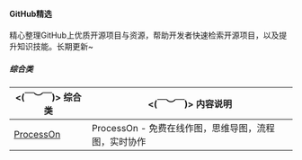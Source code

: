 

#### GitHub精选

精心整理GitHub上优质开源项目与资源，帮助开发者快速检索开源项目，以及提升知识技能。长期更新~

##### 综合类


| **<(￣︶￣)> 综合类**                                      | **<(￣︶￣)> 内容说明**                                |
| ------------------------------------------------------------ | ------------------------------------------------------------ |
| [ProcessOn](https://www.processon.com/)  | ProcessOn - 免费在线作图，思维导图，流程图，实时协作 |



